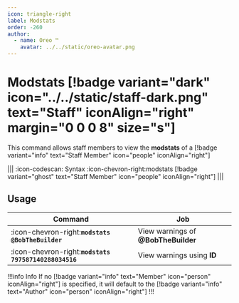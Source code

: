 ```yaml
---
icon: triangle-right
label: Modstats
order: -260
author:
  - name: Oreo ™
    avatar: ../../static/oreo-avatar.png
---
```


# Modstats [!badge variant="dark" icon="../../static/staff-dark.png" text="Staff" iconAlign="right" margin="0 0 0 8" size="s"]

This command allows staff members to view the **modstats** of a [!badge variant="info" text="Staff Member" icon="people" iconAlign="right"]

||| :icon-codescan: Syntax
:icon-chevron-right:modstats [!badge variant="ghost" text="Staff Member" icon="people" iconAlign="right"]
|||

## Usage

| Command                                               | Job                                 |
| ----------------------------------------------------- | ----------------------------------- |
| :icon-chevron-right:**`modstats @BobTheBuilder`**     | View warnings of **@BobTheBuilder** |
| :icon-chevron-right:**`modstats 797587140288034516`** | View warnings using **ID**          |

!!!info Info
If no [!badge variant="info" text="Member" icon="person" iconAlign="right"] is specified, it will default to the [!badge variant="info" text="Author" icon="person" iconAlign="right"]
!!!
